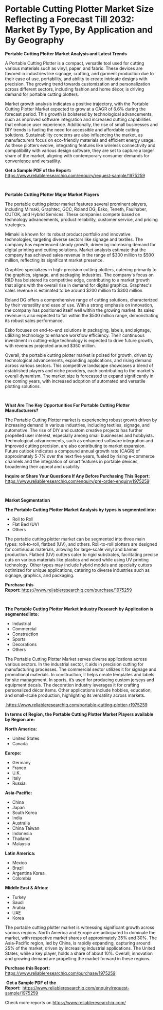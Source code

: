 <p><h1>Portable Cutting Plotter Market Size Reflecting a Forecast Till 2032: Market By Type, By Application and By Geography</h1></p><p><strong>Portable Cutting Plotter Market Analysis and Latest Trends</strong></p>
<p><p>A Portable Cutting Plotter is a compact, versatile tool used for cutting various materials such as vinyl, paper, and fabric. These devices are favored in industries like signage, crafting, and garment production due to their ease of use, portability, and ability to create intricate designs with precision. The growing trend towards customization and personalization across different sectors, including fashion and home décor, is driving demand for portable cutting plotters.</p><p>Market growth analysis indicates a positive trajectory, with the Portable Cutting Plotter Market expected to grow at a CAGR of 6.6% during the forecast period. This growth is bolstered by technological advancements, such as improved software integration and increased cutting capabilities that enhance user experience. Additionally, the rise of small businesses and DIY trends is fueling the need for accessible and affordable cutting solutions. Sustainability concerns are also influencing the market, as manufacturers focus on eco-friendly materials and efficient energy usage. As these plotters evolve, integrating features like wireless connectivity and compatibility with various design software, they are set to capture a larger share of the market, aligning with contemporary consumer demands for convenience and versatility.</p></p>
<p><strong>Get a Sample PDF of the Report:&nbsp;</strong> <a href="https://www.reliableresearchiq.com/enquiry/request-sample/1975259?utm_campaign=2583&utm_medium=2&utm_source=Github&utm_content=ia&utm_term=01032025&utm_id=portable-cutting-plotter">https://www.reliableresearchiq.com/enquiry/request-sample/1975259</a></p>
<p>&nbsp;</p>
<p><strong>Portable Cutting Plotter Major Market Players</strong></p>
<p><p>The portable cutting plotter market features several prominent players, including Mimaki, Graphtec, GCC, Roland DG, Esko, Teneth, Faulhaber, CUTOK, and Hybrid Services. These companies compete based on technology advancements, product reliability, customer service, and pricing strategies.</p><p>Mimaki is known for its robust product portfolio and innovative technologies, targeting diverse sectors like signage and textiles. The company has experienced steady growth, driven by increasing demand for digital printing and cutting solutions. Market analysts estimate that the company has achieved sales revenue in the range of $300 million to $500 million, reflecting its significant market presence.</p><p>Graphtec specializes in high-precision cutting plotters, catering primarily to the graphics, signage, and packaging industries. The company's focus on R&D has bolstered its competitive edge, contributing to a market growth that aligns with the overall rise in demand for digital graphics. Graphtec's sales revenue is estimated to be around $200 million to $300 million.</p><p>Roland DG offers a comprehensive range of cutting solutions, characterized by their versatility and ease of use. With a strong emphasis on innovation, the company has positioned itself well within the growing market. Its sales revenue is also expected to fall within the $500 million range, demonstrating its robust sales performance.</p><p>Esko focuses on end-to-end solutions in packaging, labels, and signage, utilizing technology to enhance workflow efficiency. Their continuous investment in cutting-edge technology is expected to drive future growth, with revenues projected around $350 million.</p><p>Overall, the portable cutting plotter market is poised for growth, driven by technological advancements, expanding applications, and rising demand across various sectors. This competitive landscape showcases a blend of established players and niche providers, each contributing to the market's overall dynamism. The market size is forecasted to expand significantly in the coming years, with increased adoption of automated and versatile plotting solutions.</p></p>
<p>&nbsp;</p>
<p><strong>What Are The Key Opportunities For Portable Cutting Plotter Manufacturers?</strong></p>
<p><p>The Portable Cutting Plotter market is experiencing robust growth driven by increasing demand in various industries, including textiles, signage, and automotive. The rise of DIY and custom creative projects has further propelled user interest, especially among small businesses and hobbyists. Technological advancements, such as enhanced software integration and improved cutting precision, are also contributing to market expansion. Future outlook indicates a compound annual growth rate (CAGR) of approximately 5-7% over the next five years, fueled by rising e-commerce channels and the integration of smart features in portable devices, broadening their appeal and usability.</p></p>
<p><strong>Inquire or Share Your Questions If Any Before Purchasing This Report:</strong> <a href="https://www.reliableresearchiq.com/enquiry/pre-order-enquiry/1975259?utm_campaign=2583&utm_medium=2&utm_source=Github&utm_content=ia&utm_term=01032025&utm_id=portable-cutting-plotter">https://www.reliableresearchiq.com/enquiry/pre-order-enquiry/1975259</a></p>
<p>&nbsp;</p>
<p><strong>Market Segmentation</strong></p>
<p><strong>The Portable Cutting Plotter Market Analysis by types is segmented into:</strong></p>
<p><ul><li>Roll to Roll</li><li>Flat Bed (UV)</li><li>Others</li></ul></p>
<p><p>The portable cutting plotter market can be segmented into three main types: roll-to-roll, flatbed (UV), and others. Roll-to-roll plotters are designed for continuous materials, allowing for large-scale vinyl and banner production. Flatbed (UV) cutters cater to rigid substrates, facilitating precise cuts on various materials like plastics and wood while using UV printing technology. Other types may include hybrid models and specialty cutters optimized for unique applications, catering to diverse industries such as signage, graphics, and packaging.</p></p>
<p><strong>Purchase this Report:&nbsp;</strong><a href="https://www.reliableresearchiq.com/purchase/1975259?utm_campaign=2583&utm_medium=2&utm_source=Github&utm_content=ia&utm_term=01032025&utm_id=portable-cutting-plotter">https://www.reliableresearchiq.com/purchase/1975259</a></p>
<p>&nbsp;</p>
<p><strong>The Portable Cutting Plotter Market Industry Research by Application is segmented into:</strong></p>
<p><ul><li>Industrial</li><li>Commercial</li><li>Construction</li><li>Sports</li><li>Decorations</li><li>Others</li></ul></p>
<p><p>The Portable Cutting Plotter Market serves diverse applications across various sectors. In the industrial sector, it aids in precision cutting for manufacturing processes. The commercial sector utilizes it for signage and promotional materials. In construction, it helps create templates and labels for site management. In sports, it’s used for producing custom jerseys and equipment decals. The decoration industry leverages it for crafting personalized décor items. Other applications include hobbies, education, and small-scale production, highlighting its versatility across markets.</p></p>
<p><a href="https://www.reliableresearchiq.com/portable-cutting-plotter-r1975259?utm_campaign=2583&utm_medium=2&utm_source=Github&utm_content=ia&utm_term=01032025&utm_id=portable-cutting-plotter">&nbsp;https://www.reliableresearchiq.com/portable-cutting-plotter-r1975259</a></p>
<p><strong>In terms of Region, the Portable Cutting Plotter Market Players available by Region are:</strong></p>
<p>
    <p> <strong> North America: </strong>
        <ul>
            <li>United States</li>
            <li>Canada</li>
        </ul>
        </p> 
    <p> <strong> Europe: </strong>
        <ul>
            <li>Germany</li>
            <li>France</li>
            <li>U.K.</li>
            <li>Italy</li>
            <li>Russia</li>
        </ul>
        </p> 
    <p> <strong> Asia-Pacific: </strong>
        <ul>
            <li>China</li>
            <li>Japan</li>
            <li>South Korea</li>
            <li>India</li>
            <li>Australia</li>
            <li>China Taiwan</li>
            <li>Indonesia</li>
            <li>Thailand</li>
            <li>Malaysia</li>
        </ul>
        </p> 
    <p> <strong> Latin America: </strong>
        <ul>
            <li>Mexico</li>
            <li>Brazil</li>
            <li>Argentina Korea</li>
            <li>Colombia</li>
        </ul>
        </p> 
    <p> <strong> Middle East & Africa: </strong>
        <ul>
            <li>Turkey</li>
            <li>Saudi</li>
            <li>Arabia</li>
            <li>UAE</li>
            <li>Korea</li>
        </ul>
    </p>
    </p>
<p><p>The portable cutting plotter market is witnessing significant growth across various regions. North America and Europe are anticipated to dominate the market, with respective market shares of approximately 35% and 30%. The Asia-Pacific region, led by China, is rapidly expanding, capturing around 25% of the market, driven by increasing industrial applications. The United States, while a key player, holds a share of about 10%. Overall, innovation and growing demand are propelling the market forward in these regions.</p></p>
<p><strong>Purchase this Report: </strong><a href="https://www.reliableresearchiq.com/purchase/1975259?utm_campaign=2583&utm_medium=2&utm_source=Github&utm_content=ia&utm_term=01032025&utm_id=portable-cutting-plotter">https://www.reliableresearchiq.com/purchase/1975259</a></p>
<p>&nbsp;<strong>Get a Sample PDF of the Report:&nbsp;&nbsp;</strong><a href="https://www.reliableresearchiq.com/enquiry/request-sample/1975259?utm_campaign=2583&utm_medium=2&utm_source=Github&utm_content=ia&utm_term=01032025&utm_id=portable-cutting-plotter">https://www.reliableresearchiq.com/enquiry/request-sample/1975259</a></p>
<p><strong></strong></p>
<p>Check more reports on <a href="https://www.reliableresearchiq.com/?utm_campaign=2583&utm_medium=2&utm_source=Github&utm_content=ia&utm_term=01032025&utm_id=portable-cutting-plotter">https://www.reliableresearchiq.com/</a></p>